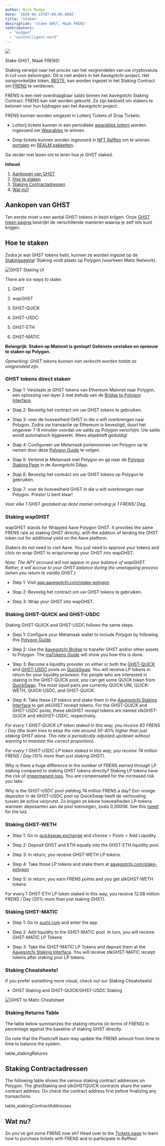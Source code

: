 ```yaml
---
author: Nick Mudge
date: '2020-04-23T07:00:00.000Z'
title: 'Staken'
description: 'Stake GHST, Maak FRENS'
contributors:
  - "mudgen"
  - "unintelligent-nerd"
---
```



<div class="headerImageContainer">
<img class="headerImage" src="/staking/staking.png">
<p class="headerImageText">Stake GHST, Maak FRENS!</p>
</div>

Staking verwijst naar het proces van het vergrendelen van uw cryptovaluta in ruil voor beloningen. Dit is niet anders in het Aavegotchi-project. Het oorspronkelijke token, [BESTE](/posts/ghst), kan worden ingezet in het Staking Contract om [FRENS](/posts/glossary#frens) te verdienen.

FRENS is een niet-overdraagbaar saldo binnen het Aavegotchi Staking Contract. FRENS kan niet worden gekocht. Ze zijn bedoeld om stakers te belonen voor hun bijdragen aan het Aavegotchi project.

FRENS kunnen worden omgezet in Lotterij Tickets of Drop Tickets:

* Lotterij tickets kunnen in een periodieke [wearables lotterij](/tickets) worden ingevoerd om [Wearables](/wearables) te winnen.

* Drop tickets kunnen worden ingevoerd in [NFT Raffles](/tickets) om te winnen [portalen](/portals) en [REALM pakketten](/metaverse).

Ga verder met lezen om te leren hoe je GHST staked.

<div class="contentsBox">

**Inhoud**

<ol>
<li><a href=#purchasing-ghst>Aankopen van GHST</a></li>
<li><a href=#how-to-stake>Hoe te staken</a></li>
<li><a href=#staking-contract-addresses>Staking Contractadressen</a></li>
<li><a href=#what-s-next->Wat nu?</a></li>
</ol>

</div>

## Aankopen van GHST
Ten eerste moet u een aantal GHST-tokens in bezit krijgen. Onze [GHST token pagina](/posts/ghst) bestrijkt de verschillende manieren waarop je zelf iets kunt krijgen.

## Hoe te staken
Zodra je wat GHST tokens hebt, kunnen ze worden ingezet op de [Stakingpagina](https://aavegotchi.com/stake-polygon)! Staking vindt plaats op Polygon (voorheen Matic Network).

<img class = "bodyImage" src = "/staking/ghst-staking-ui.png" alt = "GHST Staking UI" />

There are six ways to stake:

1. GHST

2. wapGHST

3. GHST-QUICK

4. GHST-USDC

5. GHST-ETH

6. GHST-MATIC

**Belangrijk: Staken op Mainnet is gestopt! Gelievete unstaken en opnieuw te staken op Polygon.**

*Opmerking: GHST tokens kunnen niet verkocht worden totdat ze ontgrendeld zijn.*

### GHST tokens direct staken

* Stap 1: Verplaats je GHST tokens van Ethereum Mainnet naar Polygon, een oplossing van layer 2 met behulp van de [Bridge to Polygon Interface](https://aavegotchi.com/bridge).

* Stap 2: Bevestig het contract om uw GHST tokens te gebruiken.

* Stap 3: voer de hoeveelheid GHST in die u wilt overbrengen naar Polygon. Zodra uw transactie op Ethereum is bevestigd, duurt het ongeveer 7-8 minuten voordat uw saldo op Polygon verschijnt. Uw saldo wordt automatisch bijgewerkt. Wees alsjeblieft geduldig!

* Stap 4: Configureer uw Metamask portemonnee om Polygon op te nemen door deze [Polygon Guide](/polygon) te volgen.

* Stap 5: Verbind je Metamask met Polygon en ga naar de [Polygon Staking Page](https://aavegotchi.com/stake-polygon) in de Aavegotchi DApp.

* Stap 6: Bevestig het contract om uw GHST tokens op Polygon te gebruiken.

* Stap 7: voer de hoeveelheid GHST in die u wilt overbrengen naar Polygon. Presto! U bent klaar!

*Voor elke 1 GHST gestaked op deze manier ontvang je 1 FRENS/ Dag.*

### Staking wapGHST

wapGHST stands for Wrapped Aave Polygon GHST. It provides the same FRENS rate as staking GHST directly, with the addition of lending the GHST token out for additional yield on the Aave platform.

Stakers do not need to visit Aave. You just need to approve your tokens and click on wrap GHST to wrap/unwrap your GHST into wapGHST.

*Note: The APY accrued will not appear in your balance of wapGHST. Rather, it will accrue to your GHST balance during the unwrapping process (when you return to vanilla GHST.)*

* Step 1: Visit [app.aavegotchi.com/stake-polygon](https://app.aavegotchi.com/stake-polygon)

* Stap 2: Bevestig het contract om uw GHST tokens te gebruiken.

* Step 3: Wrap your GHST into wapGHST.

### Staking GHST-QUICK and GHST-USDC

Staking GHST-QUICK and GHST-USDC follows the same steps.

* Step 1: Configure your Metamask wallet to include Polygon by following this [Polygon Guide](/polygon).

* Step 2: Use the [Aavegotchi Bridge](https://aavegotchi.com/bridge) to transfer GHST and/or other assets to Polygon. The [maTokens Guide](/matokens) will show you how this is done.

* Step 3: Become a liquidity provider on either or both the [GHST-QUICK](https://info.quickswap.exchange/pair/0x8b1fd78ad67c7da09b682c5392b65ca7caa101b9) and [GHST-USDC](https://info.quickswap.exchange/pair/0x096c5ccb33cfc5732bcd1f3195c13dbefc4c82f4) pools on [QuickSwap](https://quickswap.exchange). You will receive LP tokens in return for your liquidity provision. For people who are interested in staking in the GHST-QUICK pool, you can get some QUICK token from [QuickSwap](https://quickswap.exchange). The most liquid pairs are currently QUICK-UNI, QUICK-WETH, QUICK-USDC, and GHST-QUICK.

* Step 4: Take these LP tokens and stake them in the [Aavegotchi Staking Interface](https://aavegotchi.com/stake-polygon) to get stkGHST receipt tokens. For the GHST-QUICK and GHST-USDC pools, these stkGHST receipt tokens are named stkGHST-QUICK and stkGHST-USDC, respectively.

*For every 1 GHST-QUICK LP token staked in this way, you receive 83 FRENS / Day (the team tries to keep the rate around 30-40% higher than just staking GHST alone. This rate is periodically adjusted up/down without warning to maintain the correct proportion).*

*For every 1 GHST-USDC LP token staked in this way, you receive 74 million FRENS / Day (10% more than just staking GHST).*

Why is there a huge difference in the number of FRENS earned through LP staking compared to staking GHST tokens directly? Staking LP tokens have the risk of [impermanent loss](/glossary#impermanent-loss). You are compensated for the increased risk you take.

Why is the GHST-USDC pool yielding 74 million FRENS a day? Een vroege depositor in de GHST-USDC pool op QuickSwap heeft de verhouding tussen de activa verprutst. Zo krijgen ze kleine hoeveelheden LP-tokens wanneer deposanten aan de pool toevoegen, zoals 0,00006. See this [tweet](https://twitter.com/coderdannn/status/1362423402871447554) for the lulz.

### Staking GHST-WETH

* Step 1: Go to [quickswap.exchange](https://quickswap.exchange/) and choose > Pools > Add Liquidity.

* Step 2: Deposit GHST and ETH equally into the GHST-ETH liquidity pool.

* Step 3: In return, you receive GHST-WETH LP tokens.

* Step 4: Take those LP tokens and stake them at [aavegotchi.com/stake-polygon](https://aavegotchi.com/stake-polygon)

* Step 5: In return, you earn FRENS points and you get stkGHST-WETH tokens

For every 1 GHST-ETH LP token staked in this way, you receive 12.08 million FRENS / Day (20% more than just staking GHST).

### Staking GHST-MATIC

* Step 1: Go to [sushi.com](https://sushi.com/) and enter the app

* Step 2: Add liquidity to the GHST-MATIC pool. In turn, you will receive GHST-MATIC LP Tokens

* Step 3: Take the GHST-MATIC LP Tokens and deposit them at the [Aavegotchi Staking Interface](https://aavegotchi.com/stake-polygon). You will receive stkGHST-MATIC receipt tokens after staking your LP tokens.

### Staking Cheatsheets!

If you prefer something more visual, check out our Staking Cheatsheets!

* GHST Staking and GHST-QUICK/GHST-USDC Staking

<img class = "bodyImage" src = "/staking/GHST-to-Matic-Cheatsheet.png" alt = "GHST to Matic Cheatsheet" />

### Staking Returns Table

The table below summarizes the staking returns (in terms of FRENS) in percentage against the baseline of staking GHST directly.

Do note that the Pixelcraft team may update the FRENS amount from time to time to balance the system.

table_stakingReturns

## Staking Contractadressen

The following table shows the various staking contract addresses on Polygon. The ghstStaking and stkGHSTQUICK contracts share the same contract address. Do check the contract address first before finalizing any transactions.

table_stakingContractAddresses

## Wat nu?

So you've got some FRENS now eh? Head over to the [Tickets page](/tickets) to learn how to purchase tickets with FRENS and to participate in Raffles!